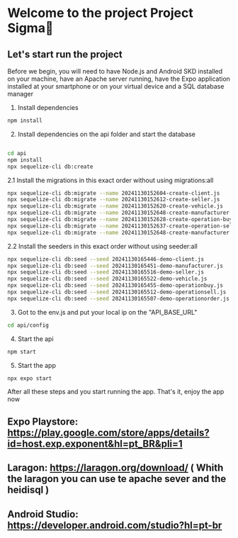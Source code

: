 # Welcome to the project Project Sigma👋

## Let's start run the project

Before we begin, you will need to have Node.js and Android SKD installed on your machine, have an Apache server running, have the Expo application installed at your smartphone or on your virtual device and a SQL database manager

1. Install dependencies

```bash
npm install
```

2. Install dependencies on the api folder and start the database
   
```bash

cd api
npm install
npx sequelize-cli db:create

```

2.1 Install the migrations in this exact order without using migrations:all
   
```bash
npx sequelize-cli db:migrate --name 20241130152604-create-client.js
npx sequelize-cli db:migrate --name 20241130152612-create-seller.js
npx sequelize-cli db:migrate --name 20241130152620-create-vehicle.js
npx sequelize-cli db:migrate --name 20241130152648-create-manufacturer.js
npx sequelize-cli db:migrate --name 20241130152628-create-operation-buy.js
npx sequelize-cli db:migrate --name 20241130152637-create-operation-sell.js
npx sequelize-cli db:migrate --name 20241130152648-create-manufacturer.js
```

2.2 Install the seeders in this exact order without using seeder:all
   
```bash
npx sequelize-cli db:seed --seed 20241130165446-demo-client.js
npx sequelize-cli db:seed --seed 20241130165451-demo-manufacturer.js
npx sequelize-cli db:seed --seed 20241130165516-demo-seller.js
npx sequelize-cli db:seed --seed 20241130165522-demo-vehicle.js
npx sequelize-cli db:seed --seed 20241130165455-demo-operationbuy.js
npx sequelize-cli db:seed --seed 20241130165512-demo-operationsell.js
npx sequelize-cli db:seed --seed 20241130165507-demo-operationorder.js
```

3. Got to the env.js and put your local ip on the "API_BASE_URL"

```bash
cd api/config
```

4. Start the api 

```bash
npm start
```

5. Start the app

```bash
npx expo start
```

After all these steps and you start running the app. That's it, enjoy the app now


## Expo Playstore: https://play.google.com/store/apps/details?id=host.exp.exponent&hl=pt_BR&pli=1

## Laragon: https://laragon.org/download/  ( Whith the laragon you can use te apache sever and the heidisql ) 

## Android Studio: https://developer.android.com/studio?hl=pt-br
